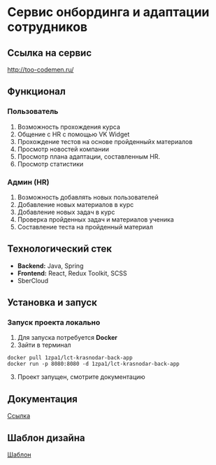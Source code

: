 # Сервис онбординга и адаптации сотрудников

## Ссылка на сервис
http://too-codemen.ru/

## Функционал
### Пользователь
1. Возможность прохождения курса
2. Общение с HR с помощью VK Widget
3. Прохождение тестов на основе пройденныйх материалов
4. Просмотр новостей компании
5. Просмотр плана адаптации, составленным HR.
6. Просмотр статистики
### Админ (HR)
1. Возможность добавлять новых пользователей
2. Добавление новых материалов в курс
3. Добавление новых задач в курс
4. Проверка пройденных задач и материалов ученика
5. Составление теста на пройденный материал

## Технологический стек
- __Backend:__ Java, Spring
- __Frontend:__ React, Redux Toolkit, SCSS
- SberCloud

## Установка и запуск

### Запуск проекта локально
1. Для запуска потребуется __Docker__
2. Зайти в терминал
```shell 
docker pull 1zpa1/lct-krasnodar-back-app
docker run -p 8080:8080 -d 1zpa1/lct-krasnodar-back-app
```
3. Проект запущен, смотрите документацию

## Документация
[Ссылка](https://docs.google.com/document/d/17NJ0fHC5AvAJ2e8iIvq_keYHn5-gsLQpMn_o_nkqTNU/edit?usp=sharing)

## Шаблон дизайна
[Шаблон](https://www.figma.com/file/NOSUcXPVnOQQHA2IemAYy7/LCT2023?type=design&node-id=0:1&mode=design&t=LP7hbPE90wtktsa9-1)
